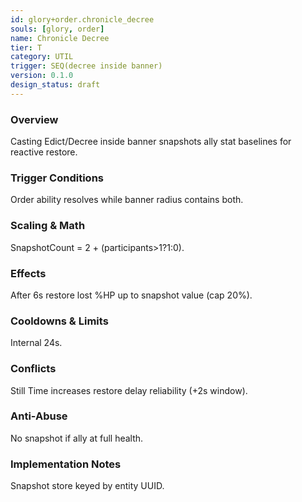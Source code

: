 ```yaml
---
id: glory+order.chronicle_decree
souls: [glory, order]
name: Chronicle Decree
tier: T
category: UTIL
trigger: SEQ(decree inside banner)
version: 0.1.0
design_status: draft
---
```

### Overview
Casting Edict/Decree inside banner snapshots ally stat baselines for reactive restore.
### Trigger Conditions
Order ability resolves while banner radius contains both.
### Scaling & Math
SnapshotCount = 2 + (participants>1?1:0).
### Effects
After 6s restore lost %HP up to snapshot value (cap 20%).
### Cooldowns & Limits
Internal 24s.
### Conflicts
Still Time increases restore delay reliability (+2s window).
### Anti-Abuse
No snapshot if ally at full health.
### Implementation Notes
Snapshot store keyed by entity UUID.
